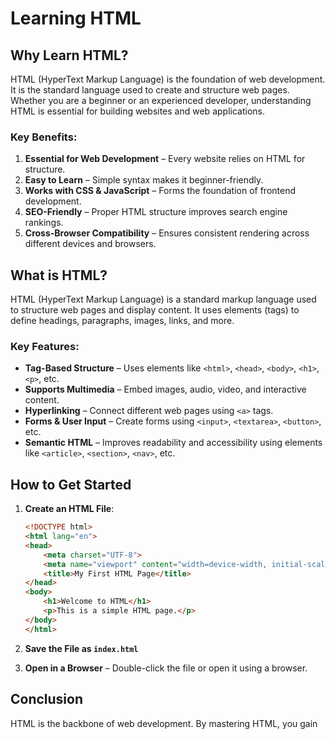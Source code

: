 # Learning HTML

## Why Learn HTML?

HTML (HyperText Markup Language) is the foundation of web development. It is the standard language used to create and structure web pages. Whether you are a beginner or an experienced developer, understanding HTML is essential for building websites and web applications.

### Key Benefits:
1. **Essential for Web Development** – Every website relies on HTML for structure.
2. **Easy to Learn** – Simple syntax makes it beginner-friendly.
3. **Works with CSS & JavaScript** – Forms the foundation of frontend development.
4. **SEO-Friendly** – Proper HTML structure improves search engine rankings.
5. **Cross-Browser Compatibility** – Ensures consistent rendering across different devices and browsers.

## What is HTML?

HTML (HyperText Markup Language) is a standard markup language used to structure web pages and display content. It uses elements (tags) to define headings, paragraphs, images, links, and more.

### Key Features:
- **Tag-Based Structure** – Uses elements like `<html>`, `<head>`, `<body>`, `<h1>`, `<p>`, etc.
- **Supports Multimedia** – Embed images, audio, video, and interactive content.
- **Hyperlinking** – Connect different web pages using `<a>` tags.
- **Forms & User Input** – Create forms using `<input>`, `<textarea>`, `<button>`, etc.
- **Semantic HTML** – Improves readability and accessibility using elements like `<article>`, `<section>`, `<nav>`, etc.

## How to Get Started

1. **Create an HTML File**:
   ```html
   <!DOCTYPE html>
   <html lang="en">
   <head>
       <meta charset="UTF-8">
       <meta name="viewport" content="width=device-width, initial-scale=1.0">
       <title>My First HTML Page</title>
   </head>
   <body>
       <h1>Welcome to HTML</h1>
       <p>This is a simple HTML page.</p>
   </body>
   </html>
   ```

2. **Save the File as `index.html`**
3. **Open in a Browser** – Double-click the file or open it using a browser.

## Conclusion

HTML is the backbone of web development. By mastering HTML, you gain